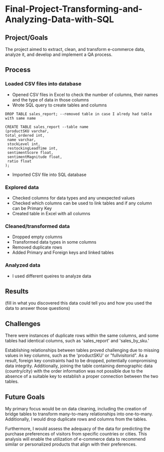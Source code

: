 # Final-Project-Transforming-and-Analyzing-Data-with-SQL

## Project/Goals
The project aimed to extract, clean, and transform e-commerce data, analyze it, and develop and implement a QA process.

## Process
### Loaded CSV files into database
- Opened CSV files in Excel to check the number of columns, their names and the type of data in those columns
- Wrote SQL query to create tables and columns
```
DROP TABLE sales_report; --removed table in case I alredy had table with same name

CREATE TABLE sales_report --table name
(productSKU varchar,
total_ordered int,
 name varchar,
 stockLevel int,
 restockingLeadTime int,
 sentimentScore float,
 sentimentMagnitude float,
 ratio float
);
```
- Imported CSV file into SQL database

### Explored data
- Checked columns for data types and any unexpected values
- Checked which columns can be used to link tables and if any column can be Primary Key
- Created table in Excel with all columns
### Cleaned/transformed data
- Dropped empty columns
- Transformed data types in some columns
- Removed duplicate rows
- Added Primary and Foreign keys and linked tables
### Analyzed data
- I used different queires to analyze data

## Results
(fill in what you discovered this data could tell you and how you used the data to answer those questions)

## Challenges 

There were instances of duplicate rows within the same columns, and some tables had identical columns, such as 'sales_report' and 'sales_by_sku.' 

Establishing relationships between tables proved challenging due to missing values in key columns, such as the 'productSKU' or "fullvisitorid". As a result, foreign key constraints had to be dropped, potentially compromising data integrity. Additionally, joining the table containing demographic data (country/city) with the order information was not possible due to the absence of a suitable key to establish a proper connection between the two tables.



## Future Goals

My primary focus would be on data cleaning, including the creation of bridge tables to transform many-to-many relationships into one-to-many. Additionally, I would drop duplicate rows and columns from the tables.

Furthermore, I would assess the adequacy of the data for predicting the purchase preferences of visitors from specific countries or cities. This analysis will enable the utilization of e-commerce data to recommend similar or personalized products that align with their preferences.

